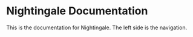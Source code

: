Nightingale Documentation
=====================

This is the documentation for Nightingale. The left side is the navigation.
